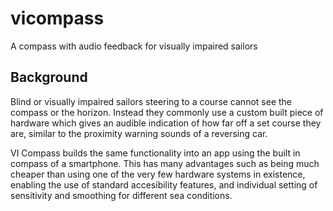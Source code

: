 # vicompass
A compass with audio feedback for visually impaired sailors

## Background

Blind or visually impaired sailors steering to a course cannot see the compass or the horizon.  Instead they commonly use a custom built piece of hardware which gives an audible indication of how far off a set course they are, similar to the proximity warning sounds of a reversing car.

VI Compass builds the same functionality into an app using the built in compass of a smartphone.  This has many advantages such as being much cheaper than using one of the very few hardware systems in existence, enabling the use of standard accesibility features, and individual setting of sensitivity and smoothing for different sea conditions.

